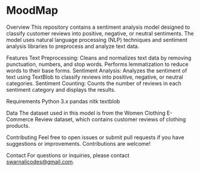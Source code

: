# MoodMap

Overview
This repository contains a sentiment analysis model designed to classify customer reviews into positive, negative, or neutral sentiments. The model uses natural language processing (NLP) techniques and sentiment analysis libraries to preprocess and analyze text data.

Features
Text Preprocessing: Cleans and normalizes text data by removing punctuation, numbers, and stop words. Performs lemmatization to reduce words to their base forms.
Sentiment Analysis: Analyzes the sentiment of text using TextBlob to classify reviews into positive, negative, or neutral categories.
Sentiment Counting: Counts the number of reviews in each sentiment category and displays the results.

Requirements
Python 3.x
pandas
nltk
textblob

Data
The dataset used in this model is from the Women Clothing E-Commerce Review dataset, which contains customer reviews of clothing products.

Contributing
Feel free to open issues or submit pull requests if you have suggestions or improvements. Contributions are welcome!

Contact
For questions or inquiries, please contact swarnalicodes@gmail.com.
